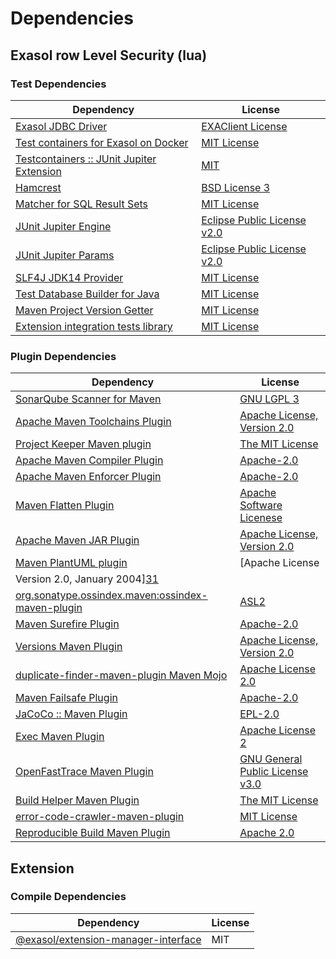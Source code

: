 <!-- @formatter:off -->
# Dependencies

## Exasol row Level Security (lua)

### Test Dependencies

| Dependency                                     | License                           |
| ---------------------------------------------- | --------------------------------- |
| [Exasol JDBC Driver][0]                        | [EXAClient License][1]            |
| [Test containers for Exasol on Docker][2]      | [MIT License][3]                  |
| [Testcontainers :: JUnit Jupiter Extension][4] | [MIT][5]                          |
| [Hamcrest][6]                                  | [BSD License 3][7]                |
| [Matcher for SQL Result Sets][8]               | [MIT License][9]                  |
| [JUnit Jupiter Engine][10]                     | [Eclipse Public License v2.0][11] |
| [JUnit Jupiter Params][10]                     | [Eclipse Public License v2.0][11] |
| [SLF4J JDK14 Provider][12]                     | [MIT License][13]                 |
| [Test Database Builder for Java][14]           | [MIT License][15]                 |
| [Maven Project Version Getter][16]             | [MIT License][17]                 |
| [Extension integration tests library][18]      | [MIT License][19]                 |

### Plugin Dependencies

| Dependency                                              | License                                                        |
| ------------------------------------------------------- | -------------------------------------------------------------- |
| [SonarQube Scanner for Maven][20]                       | [GNU LGPL 3][21]                                               |
| [Apache Maven Toolchains Plugin][22]                    | [Apache License, Version 2.0][23]                              |
| [Project Keeper Maven plugin][24]                       | [The MIT License][25]                                          |
| [Apache Maven Compiler Plugin][26]                      | [Apache-2.0][23]                                               |
| [Apache Maven Enforcer Plugin][27]                      | [Apache-2.0][23]                                               |
| [Maven Flatten Plugin][28]                              | [Apache Software Licenese][23]                                 |
| [Apache Maven JAR Plugin][29]                           | [Apache License, Version 2.0][23]                              |
| [Maven PlantUML plugin][30]                             | [Apache License
                Version 2.0, January 2004][31] |
| [org.sonatype.ossindex.maven:ossindex-maven-plugin][32] | [ASL2][33]                                                     |
| [Maven Surefire Plugin][34]                             | [Apache-2.0][23]                                               |
| [Versions Maven Plugin][35]                             | [Apache License, Version 2.0][23]                              |
| [duplicate-finder-maven-plugin Maven Mojo][36]          | [Apache License 2.0][37]                                       |
| [Maven Failsafe Plugin][38]                             | [Apache-2.0][23]                                               |
| [JaCoCo :: Maven Plugin][39]                            | [EPL-2.0][40]                                                  |
| [Exec Maven Plugin][41]                                 | [Apache License 2][23]                                         |
| [OpenFastTrace Maven Plugin][42]                        | [GNU General Public License v3.0][43]                          |
| [Build Helper Maven Plugin][44]                         | [The MIT License][45]                                          |
| [error-code-crawler-maven-plugin][46]                   | [MIT License][47]                                              |
| [Reproducible Build Maven Plugin][48]                   | [Apache 2.0][33]                                               |

## Extension

### Compile Dependencies

| Dependency                                | License |
| ----------------------------------------- | ------- |
| [@exasol/extension-manager-interface][49] | MIT     |

[0]: http://www.exasol.com/
[1]: https://repo1.maven.org/maven2/com/exasol/exasol-jdbc/24.1.0/exasol-jdbc-24.1.0-license.txt
[2]: https://github.com/exasol/exasol-testcontainers/
[3]: https://github.com/exasol/exasol-testcontainers/blob/main/LICENSE
[4]: https://java.testcontainers.org
[5]: http://opensource.org/licenses/MIT
[6]: http://hamcrest.org/JavaHamcrest/
[7]: http://opensource.org/licenses/BSD-3-Clause
[8]: https://github.com/exasol/hamcrest-resultset-matcher/
[9]: https://github.com/exasol/hamcrest-resultset-matcher/blob/main/LICENSE
[10]: https://junit.org/junit5/
[11]: https://www.eclipse.org/legal/epl-v20.html
[12]: http://www.slf4j.org
[13]: http://www.opensource.org/licenses/mit-license.php
[14]: https://github.com/exasol/test-db-builder-java/
[15]: https://github.com/exasol/test-db-builder-java/blob/main/LICENSE
[16]: https://github.com/exasol/maven-project-version-getter/
[17]: https://github.com/exasol/maven-project-version-getter/blob/main/LICENSE
[18]: https://github.com/exasol/extension-manager/
[19]: https://github.com/exasol/extension-manager/blob/main/LICENSE
[20]: http://sonarsource.github.io/sonar-scanner-maven/
[21]: http://www.gnu.org/licenses/lgpl.txt
[22]: https://maven.apache.org/plugins/maven-toolchains-plugin/
[23]: https://www.apache.org/licenses/LICENSE-2.0.txt
[24]: https://github.com/exasol/project-keeper/
[25]: https://github.com/exasol/project-keeper/blob/main/LICENSE
[26]: https://maven.apache.org/plugins/maven-compiler-plugin/
[27]: https://maven.apache.org/enforcer/maven-enforcer-plugin/
[28]: https://www.mojohaus.org/flatten-maven-plugin/
[29]: https://maven.apache.org/plugins/maven-jar-plugin/
[30]: https://github.com/Huluvu424242/plantuml-maven-plugin
[31]: https://www.apache.org/licenses/LICENSE-2.0
[32]: https://sonatype.github.io/ossindex-maven/maven-plugin/
[33]: http://www.apache.org/licenses/LICENSE-2.0.txt
[34]: https://maven.apache.org/surefire/maven-surefire-plugin/
[35]: https://www.mojohaus.org/versions/versions-maven-plugin/
[36]: https://basepom.github.io/duplicate-finder-maven-plugin
[37]: http://www.apache.org/licenses/LICENSE-2.0.html
[38]: https://maven.apache.org/surefire/maven-failsafe-plugin/
[39]: https://www.jacoco.org/jacoco/trunk/doc/maven.html
[40]: https://www.eclipse.org/legal/epl-2.0/
[41]: https://www.mojohaus.org/exec-maven-plugin
[42]: https://github.com/itsallcode/openfasttrace-maven-plugin
[43]: https://www.gnu.org/licenses/gpl-3.0.html
[44]: https://www.mojohaus.org/build-helper-maven-plugin/
[45]: https://spdx.org/licenses/MIT.txt
[46]: https://github.com/exasol/error-code-crawler-maven-plugin/
[47]: https://github.com/exasol/error-code-crawler-maven-plugin/blob/main/LICENSE
[48]: http://zlika.github.io/reproducible-build-maven-plugin
[49]: https://registry.npmjs.org/@exasol/extension-manager-interface/-/extension-manager-interface-0.4.1.tgz
